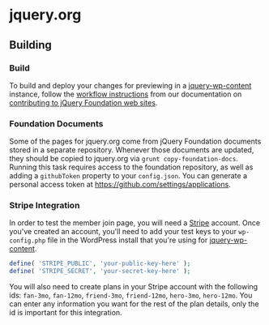 jquery.org
==========

## Building

### Build

To build and deploy your changes for previewing in a [jquery-wp-content](https://github.com/jquery/jquery-wp-content) instance, follow the [workflow instructions](http://contribute.jquery.org/web-sites/#workflow) from our documentation on [contributing to jQuery Foundation web sites](http://contribute.jquery.org/web-sites/).

### Foundation Documents

Some of the pages for jquery.org come from jQuery Foundation documents stored in a separate repository. Whenever those documents are updated, they should be copied to jquery.org via `grunt copy-foundation-docs`. Running this task requires access to the foundation repository, as well as adding a `githubToken` property to your `config.json`. You can generate a personal access token at https://github.com/settings/applications.

### Stripe Integration

In order to test the member join page, you will need a [Stripe](https://stripe.com/) account. Once you've created an account, you'll need to add your test keys to your `wp-config.php` file in the WordPress install that you're using for [jquery-wp-content](https://github.com/jquery/jquery-wp-content).

```php
define( 'STRIPE_PUBLIC', 'your-public-key-here' );
define( 'STRIPE_SECRET', 'your-secret-key-here' );
```

You will also need to create plans in your Stripe account with the following ids: `fan-3mo`, `fan-12mo`, `friend-3mo`, `friend-12mo`, `hero-3mo`, `hero-12mo`. You can enter any information you want for the rest of the plan details, only the id is important for this integration.

